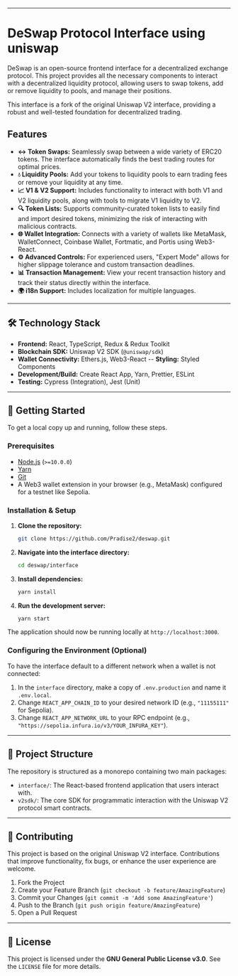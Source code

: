 
---

# DeSwap Protocol Interface using uniswap 

DeSwap is an open-source frontend interface for a decentralized exchange protocol. This project provides all the necessary components to interact with a decentralized liquidity protocol, allowing users to swap tokens, add or remove liquidity to pools, and manage their positions.

This interface is a fork of the original Uniswap V2 interface, providing a robust and well-tested foundation for decentralized trading.

## Features

-   **↔️ Token Swaps:** Seamlessly swap between a wide variety of ERC20 tokens. The interface automatically finds the best trading routes for optimal prices.
-   **💧 Liquidity Pools:** Add your tokens to liquidity pools to earn trading fees or remove your liquidity at any time.
-   **📈 V1 & V2 Support:** Includes functionality to interact with both V1 and V2 liquidity pools, along with tools to migrate V1 liquidity to V2.
-   **🔍 Token Lists:** Supports community-curated token lists to easily find and import desired tokens, minimizing the risk of interacting with malicious contracts.
-   **🌐 Wallet Integration:** Connects with a variety of wallets like MetaMask, WalletConnect, Coinbase Wallet, Fortmatic, and Portis using Web3-React.
-   **⚙️ Advanced Controls:** For experienced users, "Expert Mode" allows for higher slippage tolerance and custom transaction deadlines.
-   **📊 Transaction Management:** View your recent transaction history and track their status directly within the interface.
-   **🌍 i18n Support:** Includes localization for multiple languages.

---

## 🛠️ Technology Stack

-   **Frontend:** React, TypeScript, Redux & Redux Toolkit
-   **Blockchain SDK:** Uniswap V2 SDK (`@uniswap/sdk`)
-   **Wallet Connectivity:** Ethers.js, Web3-React
--   **Styling:** Styled Components
-   **Development/Build:** Create React App, Yarn, Prettier, ESLint
-   **Testing:** Cypress (Integration), Jest (Unit)

---

## 🚀 Getting Started

To get a local copy up and running, follow these steps.

### Prerequisites

-   [Node.js](https://nodejs.org/) (`>=10.0.0`)
-   [Yarn](https://yarnpkg.com/)
-   [Git](https://git-scm.com/)
-   A Web3 wallet extension in your browser (e.g., MetaMask) configured for a testnet like Sepolia.

### Installation & Setup

1.  **Clone the repository:**
    ```sh
    git clone https://github.com/Pradise2/deswap.git
    ```
2.  **Navigate into the interface directory:**
    ```sh
    cd deswap/interface
    ```
3.  **Install dependencies:**
    ```sh
    yarn install
    ```
4.  **Run the development server:**
    ```sh
    yarn start
    ```

The application should now be running locally at `http://localhost:3000`.

### Configuring the Environment (Optional)

To have the interface default to a different network when a wallet is not connected:

1.  In the `interface` directory, make a copy of `.env.production` and name it `.env.local`.
2.  Change `REACT_APP_CHAIN_ID` to your desired network ID (e.g., `"11155111"` for Sepolia).
3.  Change `REACT_APP_NETWORK_URL` to your RPC endpoint (e.g., `"https://sepolia.infura.io/v3/YOUR_INFURA_KEY"`).

---

## 📂 Project Structure

The repository is structured as a monorepo containing two main packages:

-   `interface/`: The React-based frontend application that users interact with.
-   `v2sdk/`: The core SDK for programmatic interaction with the Uniswap V2 protocol smart contracts.

---

## 🤝 Contributing

This project is based on the original Uniswap V2 interface. Contributions that improve functionality, fix bugs, or enhance the user experience are welcome.

1.  Fork the Project
2.  Create your Feature Branch (`git checkout -b feature/AmazingFeature`)
3.  Commit your Changes (`git commit -m 'Add some AmazingFeature'`)
4.  Push to the Branch (`git push origin feature/AmazingFeature`)
5.  Open a Pull Request

---

## 📜 License

This project is licensed under the **GNU General Public License v3.0**. See the `LICENSE` file for more details.
